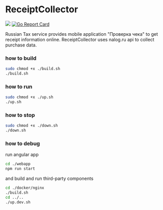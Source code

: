 # ReceiptCollector
![](https://github.com/drypa/ReceiptCollector/workflows/Docker%20Image%20CI/badge.svg)
[![Go Report Card](https://goreportcard.com/badge/github.com/drypa/ReceiptCollector)](https://goreportcard.com/report/github.com/drypa/ReceiptCollector)

Russian Tax service provides mobile application "Проверка чека" to get receipt information online.
ReceiptCollector uses nalog.ru api to collect purchase data.


### how to build
```bash
sudo chmod +x ./build.sh 
./build.sh
```

### how to run
```bash
sudo chmod +x ./up.sh 
./up.sh
```

### how to stop
```bash
sudo chmod +x ./down.sh 
./down.sh
```

### how to debug
run angular app
```bash
cd ./webapp
npm run start
```
and build and run third-party components 
```bash
cd ./docker/nginx
./build.sh
cd ../..
./up.dev.sh
```
